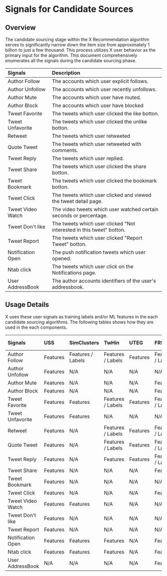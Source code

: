 # Signals for Candidate Sources

## Overview

The candidate sourcing stage within the X Recommendation algorithm serves to significantly narrow down the item size from approximately 1 billion to just a few thousand. This process utilizes X user behavior as the primary input for the algorithm. This document comprehensively enumerates all the signals during the candidate sourcing phase.

| Signals               |  Description                                                          |
| :-------------------- | :-------------------------------------------------------------------- |
| Author Follow         | The accounts which user explicit follows.                             |
| Author Unfollow       | The accounts which user recently unfollows.                           |
| Author Mute           | The accounts which user have muted.                                   |
| Author Block          | The accounts which user have blocked                                  |
| Tweet Favorite        | The tweets which user clicked the like botton.                        | 
| Tweet Unfavorite      | The tweets which user clicked the unlike botton.                      |       
| Retweet               | The tweets which user retweeted                                       |
| Quote Tweet           | The tweets which user retweeted with comments.                        |
| Tweet Reply           | The tweets which user replied.                                        |
| Tweet Share           | The tweets which user clicked the share botton.                       |
| Tweet Bookmark        | The tweets which user clicked the bookmark botton.                    |
| Tweet Click           | The tweets which user clicked and viewed the tweet detail page.       |
| Tweet Video Watch     | The video tweets which user watched certain seconds or percentage.    |
| Tweet Don't like      | The tweets which user clicked "Not interested in this tweet" botton.  |
| Tweet Report          | The tweets which user clicked "Report Tweet" botton.                  |
| Notification Open     | The push notification tweets which user opened.                       |
| Ntab click            | The tweets which user click on the Notifications page.                |               
| User AddressBook      | The author accounts identifiers of the user's addressbook.            | 

## Usage Details

X uses these user signals as training labels and/or ML features in the each candidate sourcing algorithms. The following tables shows how they are used in the each components.

| Signals               | USS                | SimClusters        |  TwHin             |   UTEG             | FRS                |  Light Ranking     |
| :-------------------- | :----------------- | :----------------- | :----------------- | :----------------- | :----------------- | :----------------- | 
| Author Follow         | Features           | Features / Labels  | Features / Labels  | Features           | Features / Labels  | N/A                |
| Author Unfollow       | Features           | N/A                | N/A                | N/A                | N/A                | N/A                |
| Author Mute           | Features           | N/A                | N/A                | N/A                | Features           | N/A                |
| Author Block          | Features           | N/A                | N/A                | N/A                | Features           | N/A                |
| Tweet Favorite        | Features           | Features           | Features / Labels  | Features           | Features / Labels  | Features / Labels  |
| Tweet Unfavorite      | Features           | Features           | N/A                | N/A                | N/A                | N/A                |       
| Retweet               | Features           | N/A                | Features / Labels  | Features           | Features / Labels  | Features / Labels  |
| Quote Tweet           | Features           | N/A                | Features / Labels  | Features           | Features / Labels  | Features / Labels  |
| Tweet Reply           | Features           | N/A                | Features           | Features           | Features / Labels  | Features           |
| Tweet Share           | Features           | N/A                | N/A                | N/A                | Features           | N/A                |
| Tweet Bookmark        | Features           | N/A                | N/A                | N/A                | N/A                | N/A                |
| Tweet Click           | Features           | N/A                | N/A                | N/A                | Features           | Labels             |
| Tweet Video Watch     | Features           | Features           | N/A                | N/A                | N/A                | Labels             |
| Tweet Don't like      | Features           | N/A                | N/A                | N/A                | N/A                | N/A                |
| Tweet Report          | Features           | N/A                | N/A                | N/A                | N/A                | N/A                |
| Notification Open     | Features           | Features           | Features           | N/A                | Features           | N/A                |                       
| Ntab click            | Features           | Features           | Features           | N/A                | Features           | N/A                |
| User AddressBook      | N/A                | N/A                | N/A                | N/A                | Features           | N/A                |